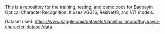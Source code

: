 This is a repository for the training, testing, and demo code for Baybayin Optical Character Recognition. It uses VGG16, ResNet18, and ViT models. 

Dataset used: https://www.kaggle.com/datasets/danielhammond/baybayin-character-dataset/data
